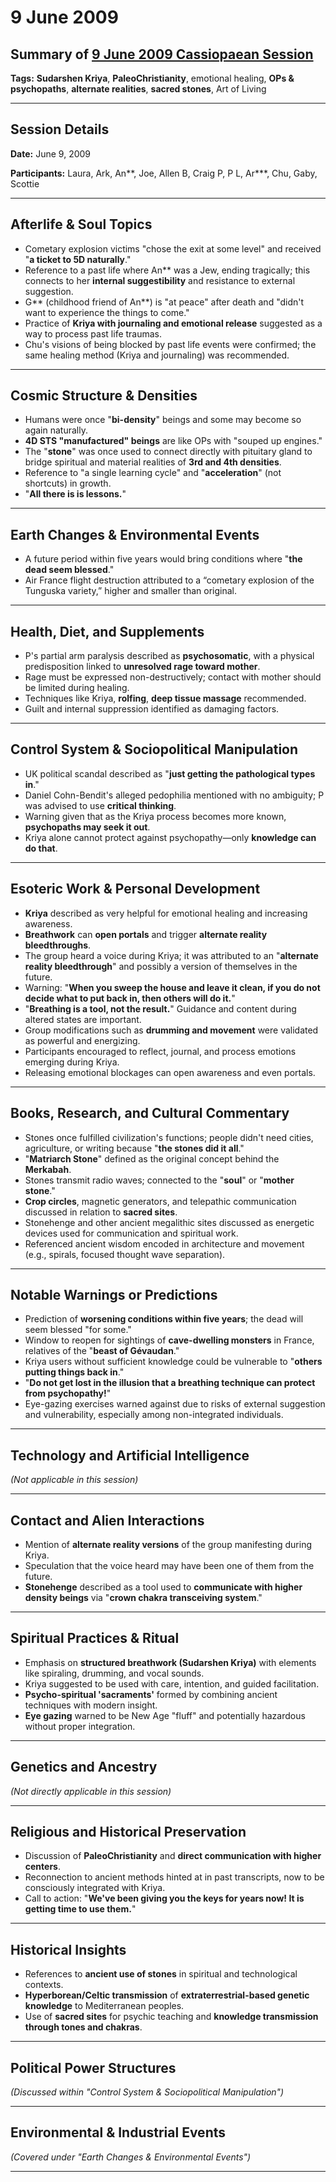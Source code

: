 # 9 June 2009

## Summary of [9 June 2009 Cassiopaean Session](https://cassiopaea.org/forum/threads/session-09-june-2009.12634/)

**Tags:** **Sudarshen Kriya**, **PaleoChristianity**, emotional healing, **OPs & psychopaths**, **alternate realities**, **sacred stones**, Art of Living

---


## Session Details

**Date:** June 9, 2009

**Participants:** Laura, Ark, An**, Joe, Allen B, Craig P, P L, Ar***, Chu, Gaby, Scottie

---


## Afterlife & Soul Topics

- Cometary explosion victims "chose the exit at some level" and received "**a ticket to 5D naturally**."
- Reference to a past life where An** was a Jew, ending tragically; this connects to her **internal suggestibility** and resistance to external suggestion.
- G** (childhood friend of An**) is "at peace" after death and "didn't want to experience the things to come."
- Practice of **Kriya with journaling and emotional release** suggested as a way to process past life traumas.
- Chu's visions of being blocked by past life events were confirmed; the same healing method (Kriya and journaling) was recommended.

---


## Cosmic Structure & Densities

- Humans were once "**bi-density**" beings and some may become so again naturally.
- **4D STS "manufactured" beings** are like OPs with "souped up engines."
- The "**stone**" was once used to connect directly with pituitary gland to bridge spiritual and material realities of **3rd and 4th densities**.
- Reference to "a single learning cycle" and "**acceleration**" (not shortcuts) in growth.
- "**All there is is lessons.**"

---


## Earth Changes & Environmental Events

- A future period within five years would bring conditions where "**the dead seem blessed**."
- Air France flight destruction attributed to a “cometary explosion of the Tunguska variety,” higher and smaller than original.

---


## Health, Diet, and Supplements

- P's partial arm paralysis described as **psychosomatic**, with a physical predisposition linked to **unresolved rage toward mother**.
- Rage must be expressed non-destructively; contact with mother should be limited during healing.
- Techniques like Kriya, **rolfing**, **deep tissue massage** recommended.
- Guilt and internal suppression identified as damaging factors.

---


## Control System & Sociopolitical Manipulation

- UK political scandal described as "**just getting the pathological types in**."
- Daniel Cohn-Bendit's alleged pedophilia mentioned with no ambiguity; P was advised to use **critical thinking**.
- Warning given that as the Kriya process becomes more known, **psychopaths may seek it out**.
- Kriya alone cannot protect against psychopathy—only **knowledge can do that**.

---


## Esoteric Work & Personal Development

- **Kriya** described as very helpful for emotional healing and increasing awareness.
- **Breathwork** can **open portals** and trigger **alternate reality bleedthroughs**.
- The group heard a voice during Kriya; it was attributed to an "**alternate reality bleedthrough**" and possibly a version of themselves in the future.
- Warning: "**When you sweep the house and leave it clean, if you do not decide what to put back in, then others will do it.**"
- "**Breathing is a tool, not the result.**" Guidance and content during altered states are important.
- Group modifications such as **drumming and movement** were validated as powerful and energizing.
- Participants encouraged to reflect, journal, and process emotions emerging during Kriya.
- Releasing emotional blockages can open awareness and even portals.

---


## Books, Research, and Cultural Commentary

- Stones once fulfilled civilization's functions; people didn't need cities, agriculture, or writing because "**the stones did it all**."
- "**Matriarch Stone**" defined as the original concept behind the **Merkabah**.
- Stones transmit radio waves; connected to the "**soul**" or "**mother stone**."
- **Crop circles**, magnetic generators, and telepathic communication discussed in relation to **sacred sites**.
- Stonehenge and other ancient megalithic sites discussed as energetic devices used for communication and spiritual work.
- Referenced ancient wisdom encoded in architecture and movement (e.g., spirals, focused thought wave separation).

---


## Notable Warnings or Predictions

- Prediction of **worsening conditions within five years**; the dead will seem blessed "for some."
- Window to reopen for sightings of **cave-dwelling monsters** in France, relatives of the "**beast of Gévaudan**."
- Kriya users without sufficient knowledge could be vulnerable to "**others putting things back in**."
- "**Do not get lost in the illusion that a breathing technique can protect from psychopathy!**"
- Eye-gazing exercises warned against due to risks of external suggestion and vulnerability, especially among non-integrated individuals.

---


## Technology and Artificial Intelligence

*(Not applicable in this session)*

---


## Contact and Alien Interactions

- Mention of **alternate reality versions** of the group manifesting during Kriya.
- Speculation that the voice heard may have been one of them from the future.
- **Stonehenge** described as a tool used to **communicate with higher density beings** via "**crown chakra transceiving system**."

---


## Spiritual Practices & Ritual

- Emphasis on **structured breathwork (Sudarshen Kriya)** with elements like spiraling, drumming, and vocal sounds.
- Kriya suggested to be used with care, intention, and guided facilitation.
- **Psycho-spiritual 'sacraments'** formed by combining ancient techniques with modern insight.
- **Eye gazing** warned to be New Age "fluff" and potentially hazardous without proper integration.

---


## Genetics and Ancestry

*(Not directly applicable in this session)*

---


## Religious and Historical Preservation

- Discussion of **PaleoChristianity** and **direct communication with higher centers**.
- Reconnection to ancient methods hinted at in past transcripts, now to be consciously integrated with Kriya.
- Call to action: "**We've been giving you the keys for years now! It is getting time to use them.**"

---


## Historical Insights

- References to **ancient use of stones** in spiritual and technological contexts.
- **Hyperborean/Celtic transmission** of **extraterrestrial-based genetic knowledge** to Mediterranean peoples.
- Use of **sacred sites** for psychic teaching and **knowledge transmission through tones and chakras**.

---


## Political Power Structures

*(Discussed within "Control System & Sociopolitical Manipulation")*

---


## Environmental & Industrial Events

*(Covered under "Earth Changes & Environmental Events")*

---



